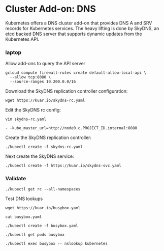 # Cluster Add-on: DNS

Kubernetes offers a DNS cluster add-on that provides DNS A and SRV records for Kubernetes services. The heavy lifting is done by SkyDNS, an etcd backed DNS server that supports dynamic updates from the Kubernetes API.

### laptop

Allow add-ons to query the API server

```
gcloud compute firewall-rules create default-allow-local-api \
  --allow tcp:8080 \
  --source-ranges 10.200.0.0/16
```

Download the SkyDNS replication controller configuration:

```
wget https://kuar.io/skydns-rc.yaml
```

Edit the SkyDNS rc config:

```
vim skydns-rc.yaml
```

```
- -kube_master_url=http://node0.c.PROJECT_ID.internal:8080
```

Create the SkyDNS replication controller:

```
./kubectl create -f skydns-rc.yaml
```

Next create the SkyDNS service:

```
./kubectl create -f https://kuar.io/skydns-svc.yaml
```

### Validate

```
./kubectl get rc --all-namespaces
```

Test DNS lookups

```
wget https://kuar.io/busybox.yaml
```

```
cat busybox.yaml
```

```
./kubectl create -f busybox.yaml
```

```
./kubectl get pods busybox
```

```
./kubectl exec busybox -- nslookup kubernetes
```
